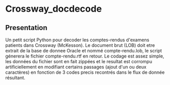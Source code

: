 # Crossway_docdecode



## Presentation

Un petit script Python pour decoder les comptes-rendus d'examens patients dans Crossway (McKesson). Le document brut (LOB) doit etre extrait de la base de donnee Oracle et nommé compte-rendu.lob, le script génerera le fichier compte-rendu.rtf en retour.
Le codage est assez simple, les données du fichier sont en fait zippées et le resultat est corrompu artificiellement en modifiant certains passages (ajout d'un ou deux caractères) en fonction de 3 codes precis recontrés dans le flux de donnée résultant.

